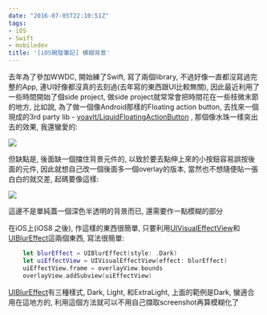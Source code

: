 ```yaml
---
date: "2016-07-05T22:10:51Z"
tags:
- iOS
- Swift
- mobiledev
title: '[iOS開發筆記] 模糊背景'
---
```

去年為了參加WWDC, 開始練了Swift, 寫了兩個library, 不過好像一直都沒寫過完整的App, 連UI好像都沒真的去刻過(去年寫的東西跟UI比較無關), 因此最近利用了一些時間開始了個side project, 做side project就常常會把時間花在一些枝微末節的地方, 比如說, 為了做一個像Android那樣的Floating action button, 去找來一個現成的3rd party lib - [yoavlt/LiquidFloatingActionButton](https://github.com/yoavlt/LiquidFloatingActionButton) , 那個像水珠一樣突出去的效果, 我還蠻愛的: 

![](/images/posts/gt1.gif)

但缺點是, 後面缺一個擋住背景元件的, 以致於要去點伸上來的小按鈕容易誤按後面的元件, 因此就想自己改一個後面多一個overlay的版本, 當然也不想隨便貼一張白白的就交差, 起碼要像這樣:

![](/images/posts/fg2.gif)

這邊不是單純蓋一個深色半透明的背景而已, 還需要作一點模糊的部分

在iOS上(iOS8 之後), 作這樣的東西很簡單, 只要利用[UIVisualEffectView](https://developer.apple.com/reference/uikit/uivisualeffectview)和[UIBlurEffect](https://developer.apple.com/reference/uikit/uiblureffect)這兩個東西, 寫法很簡單:

```swift
    let blurEffect = UIBlurEffect(style: .Dark)
    let uiEffectView = UIVisualEffectView(effect: blurEffect)
    uiEffectView.frame = overlayView.bounds
    overlayView.addSubview(uiEffectView)
```

[UIBlurEffect](https://developer.apple.com/reference/uikit/uiblureffect)有三種樣式, Dark, Light, 和ExtraLight, 上面的範例是Dark, 蠻適合用在這地方的, 利用這個方法就可以不用自己擷取screenshot再算模糊化了